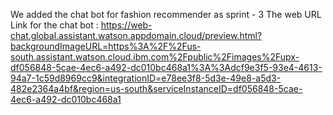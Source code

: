 We added the chat bot for fashion recommender as sprint - 3
The web URL Link for the chat bot : https://web-chat.global.assistant.watson.appdomain.cloud/preview.html?backgroundImageURL=https%3A%2F%2Fus-south.assistant.watson.cloud.ibm.com%2Fpublic%2Fimages%2Fupx-df056848-5cae-4ec6-a492-dc010bc468a1%3A%3Adcf9e3f5-93e4-4613-94a7-1c59d8969cc9&integrationID=e78ee3f8-5d3e-49e8-a5d3-482e2364a4bf&region=us-south&serviceInstanceID=df056848-5cae-4ec6-a492-dc010bc468a1
